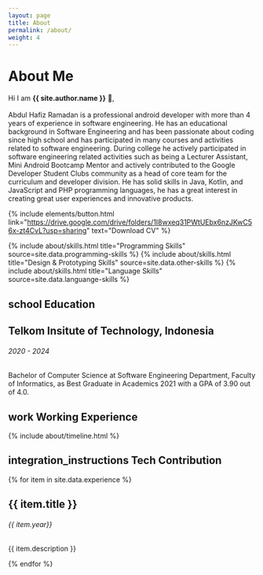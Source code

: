 ```yaml
---
layout: page
title: About
permalink: /about/
weight: 4
---
```


# **About Me** 

Hi I am **{{ site.author.name }}** :wave:,<br><br>
Abdul Hafiz Ramadan is a professional android developer with more than 4 years of experience in
software engineering. He has an educational background in Software Engineering and has been
passionate about coding since high school and has participated in many courses and activities
related to software engineering. During college he actively participated in software engineering
related activities such as being a Lecturer Assistant, Mini Android Bootcamp Mentor and actively
contributed to the Google Developer Student Clubs community as a head of core team for the
curriculum and developer division. He has solid skills in Java, Kotlin, and JavaScript and PHP
programming languages, he has a great interest in creating great user experiences and innovative
products.

{% include elements/button.html link="https://drive.google.com/drive/folders/1I8wxeq31PWtUEbx6nzJKwC56x-zt4CvL?usp=sharing" text="Download CV" %}

<div class="row">
{% include about/skills.html title="Programming Skills" source=site.data.programming-skills %}
{% include about/skills.html title="Design & Prototyping Skills" source=site.data.other-skills %}
{% include about/skills.html title="Language Skills" source=site.data.languange-skills %}
</div>

## <span class="material-symbols-rounded">school</span> Education
<div class="timeline-body bg-themed">
    <div class="timeline-item">
        <div class="content">
          <h2>Telkom Insitute of Technology, Indonesia</h2>
          <h6 class="date">2020 - 2024</h6>
          <p>Bachelor of Computer Science at Software Engineering Department, Faculty of Informatics, as Best Graduate in Academics 2021 with a GPA of 3.90 out of 4.0.</p>
        </div>
      </div>
</div>

## <span class="material-symbols-rounded">work</span> Working Experience
<div class="row">
{% include about/timeline.html %}
</div>


## <span class="material-symbols-rounded">integration_instructions</span> Tech Contribution
<div class="timeline-body bg-themed">
    {% for item in site.data.experience %}
      <div class="timeline-item">
        <div class="content">
          <h2>{{ item.title }}</h2>
          <h6 class="date">{{ item.year}}</h6>
          <p>{{ item.description }}</p>
        </div>
      </div>
    {% endfor %}
</div>

<link rel="stylesheet" href="https://fonts.googleapis.com/css2?family=Material+Symbols+Rounded:opsz,wght,FILL,GRAD@48,400,0,200" />